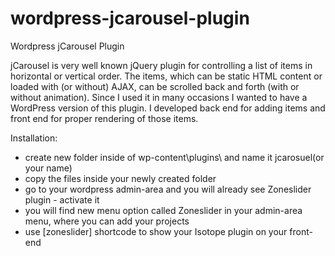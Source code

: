 wordpress-jcarousel-plugin
============================

Wordpress jCarousel Plugin

jCarousel is very well known jQuery plugin for controlling a list of items in horizontal or vertical order. The items, which can be static HTML content or loaded with (or without) AJAX, can be scrolled back and forth (with or without animation). Since I used it in many occasions I wanted to have a WordPress version of this plugin. I developed back end for adding items and front end for proper rendering of those items.

Installation:
- create new folder inside of wp-content\plugins\ and name it jcarosuel(or your name)
- copy the files inside your newly created folder
- go to your wordpress admin-area and you will already see Zoneslider plugin - activate it
- you will find new menu option called Zoneslider in your admin-area menu, where you can add your projects
- use [zoneslider] shortcode to show your Isotope plugin on your front-end
